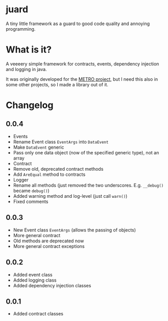 # juard
A tiny little framework as a guard to good code quality and annoying programming.
# What is it?
A veeeery simple framework for contracts, events, dependency injection and logging in java.

It was originally developed for the [METRO project](https://github.com/hauke96/METRO/), but I need this also in some other projects, so I made a library out of it.

# Changelog
## 0.0.4
* Events
 * Rename Event class `EventArgs` into `DataEvent`
 * Make `DataEvent` generic
 * Pass only one data object (now of the specified generic type), not an array
* Contract
 * Remove old, deprecated contract methods
 * Add `AreEqual` method to contracts
* Logger
 * Rename all methods (just removed the two underscores. E.g. `__debug()` became `debug()`)
 * Added warning method and log-level (just call `warn()`)
 * Fixed comments

## 0.0.3
* New Event class `EventArgs` (allows the passing of objects)
* More general contract
 * Old methods are deprecated now
* More general contract exceptions

## 0.0.2
* Added event class
* Added logging class
* Added dependency injection classes

## 0.0.1
* Added contract classes
